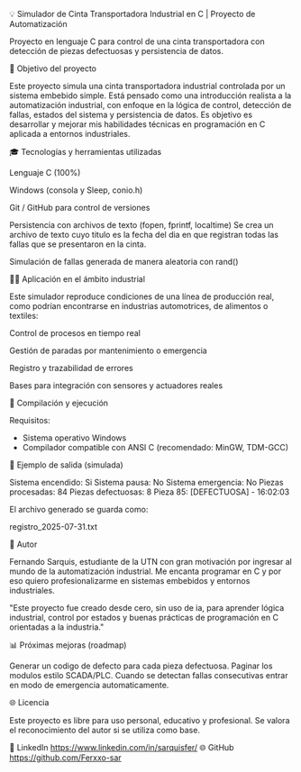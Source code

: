💡 Simulador de Cinta Transportadora Industrial en C | Proyecto de Automatización


Proyecto en lenguaje C para control de una cinta transportadora con detección de piezas defectuosas y persistencia de datos.

🚀 Objetivo del proyecto

Este proyecto simula una cinta transportadora industrial controlada por un sistema embebido simple. 
Está pensado como una introducción realista a la automatización industrial, con enfoque en la lógica de control, detección de fallas, estados del sistema y persistencia de datos.
Es objetivo es desarrollar y mejorar mis habilidades técnicas en programación en C aplicada a entornos industriales.

🎓 Tecnologías y herramientas utilizadas

Lenguaje C (100%)

Windows (consola y Sleep, conio.h)

Git / GitHub para control de versiones

Persistencia con archivos de texto (fopen, fprintf, localtime) 
Se crea un archivo de texto cuyo titulo es la fecha del dia en que registran todas las fallas que se presentaron en la cinta.

Simulación de fallas generada de manera aleatoria con rand()


👨‍🌾 Aplicación en el ámbito industrial

Este simulador reproduce condiciones de una línea de producción real, como podrían encontrarse en industrias automotrices, de alimentos o textiles:

Control de procesos en tiempo real

Gestión de paradas por mantenimiento o emergencia

Registro y trazabilidad de errores

Bases para integración con sensores y actuadores reales


🔧 Compilación y ejecución

Requisitos: 
- Sistema operativo Windows
- Compilador compatible con ANSI C (recomendado: MinGW, TDM-GCC)


📅 Ejemplo de salida (simulada)

Sistema encendido: Si
Sistema pausa: No
Sistema emergencia: No
Piezas procesadas: 84
Piezas defectuosas: 8
Pieza 85: [DEFECTUOSA] - 16:02:03

El archivo generado se guarda como:

registro_2025-07-31.txt

🌟 Autor

Fernando Sarquis, estudiante de la UTN con gran motivación por ingresar al mundo de la automatización industrial.
Me encanta programar en C y por eso quiero profesionalizarme en sistemas embebidos y entornos industriales.

"Este proyecto fue creado desde cero, sin uso de ia, para aprender lógica industrial, control por estados y buenas prácticas de programación en C orientadas a la industria."

📊 Próximas mejoras (roadmap)

Generar un codigo de defecto para cada pieza defectuosa.
Paginar los modulos estilo SCADA/PLC.
Cuando se detectan fallas consecutivas entrar en modo de emergencia automaticamente.



🌐 Licencia

Este proyecto es libre para uso personal, educativo y profesional. Se valora el reconocimiento del autor si se utiliza como base.

🔗 LinkedIn https://www.linkedin.com/in/sarquisfer/ 🌐 GitHub https://github.com/Ferxxo-sar
